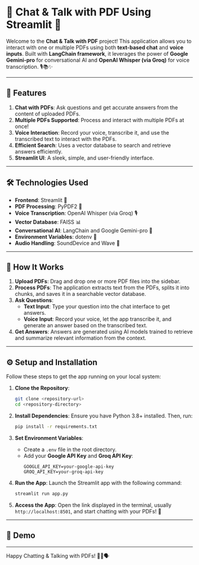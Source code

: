 # 📄 Chat & Talk with PDF Using Streamlit 🌟

Welcome to the **Chat & Talk with PDF** project! This application allows you to interact with one or multiple PDFs using both **text-based chat** and **voice inputs**. Built with **LangChain framework**, it leverages the power of **Google Gemini-pro** for conversational AI and **OpenAI Whisper (via Groq)** for voice transcription. 🎙️📚✨

---

## 🎯 **Features**
1. **Chat with PDFs**: Ask questions and get accurate answers from the content of uploaded PDFs.  
2. **Multiple PDFs Supported**: Process and interact with multiple PDFs at once!  
3. **Voice Interaction**: Record your voice, transcribe it, and use the transcribed text to interact with the PDFs.  
4. **Efficient Search**: Uses a vector database to search and retrieve answers efficiently.  
5. **Streamlit UI**: A sleek, simple, and user-friendly interface.  

---

## 🛠️ **Technologies Used**
- **Frontend**: Streamlit 🌟  
- **PDF Processing**: PyPDF2 📄  
- **Voice Transcription**: OpenAI Whisper (via Groq) 🎙️  
- **Vector Database**: FAISS 📊  
- **Conversational AI**: LangChain and Google Gemini-pro 🤖  
- **Environment Variables**: dotenv 🔑  
- **Audio Handling**: SoundDevice and Wave 📼  

---

## 🚀 **How It Works**
1. **Upload PDFs**: Drag and drop one or more PDF files into the sidebar.  
2. **Process PDFs**: The application extracts text from the PDFs, splits it into chunks, and saves it in a searchable vector database.  
3. **Ask Questions**:  
   - **Text Input**: Type your question into the chat interface to get answers.  
   - **Voice Input**: Record your voice, let the app transcribe it, and generate an answer based on the transcribed text.  
4. **Get Answers**: Answers are generated using AI models trained to retrieve and summarize relevant information from the context.  

---

## ⚙️ **Setup and Installation**
Follow these steps to get the app running on your local system:

1. **Clone the Repository**:
   ```bash
   git clone <repository-url>
   cd <repository-directory>
   ```

2. **Install Dependencies**:
   Ensure you have Python 3.8+ installed. Then, run:
   ```bash
   pip install -r requirements.txt
   ```

3. **Set Environment Variables**:
   - Create a `.env` file in the root directory.  
   - Add your **Google API Key** and **Groq API Key**:  
     ```plaintext
     GOOGLE_API_KEY=your-google-api-key
     GROQ_API_KEY=your-groq-api-key
     ```

4. **Run the App**:
   Launch the Streamlit app with the following command:
   ```bash
   streamlit run app.py
   ```

5. **Access the App**:
   Open the link displayed in the terminal, usually `http://localhost:8501`, and start chatting with your PDFs! 🎉  

---

## 🎥 **Demo**


---

Happy Chatting & Talking with PDFs! 🎉📖🗣️